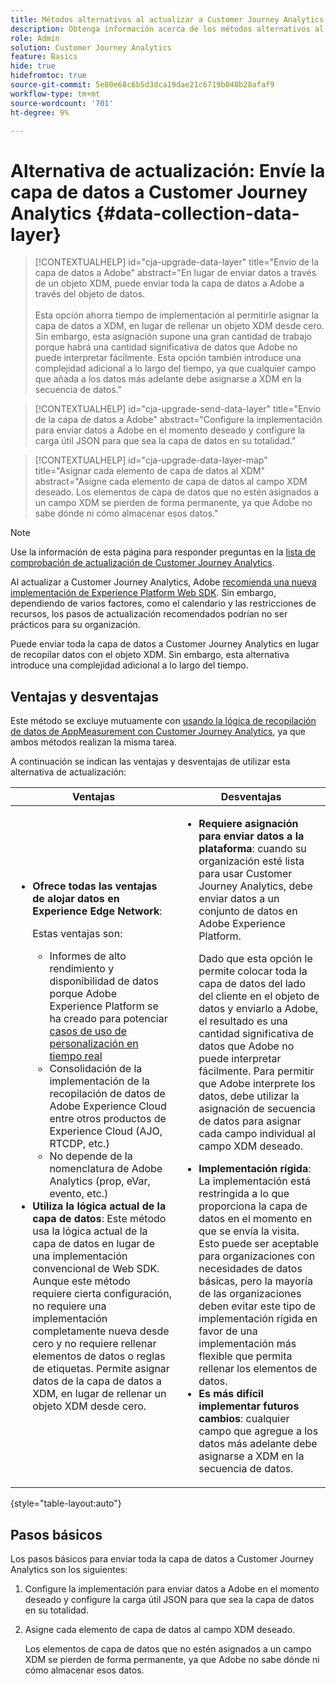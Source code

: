 ```yaml
---
title: Métodos alternativos al actualizar a Customer Journey Analytics
description: Obtenga información acerca de los métodos alternativos al actualizar a Customer Journey Analytics
role: Admin
solution: Customer Journey Analytics
feature: Basics
hide: true
hidefromtoc: true
source-git-commit: 5e80e68c6b5d3dca19dae21c6719b040b28afaf9
workflow-type: tm+mt
source-wordcount: '701'
ht-degree: 9%

---
```


# Alternativa de actualización: Envíe la capa de datos a Customer Journey Analytics {#data-collection-data-layer}

<!-- markdownlint-disable MD034 -->

>[!CONTEXTUALHELP]
>id="cja-upgrade-data-layer"
>title="Envío de la capa de datos a Adobe"
>abstract="En lugar de enviar datos a través de un objeto XDM, puede enviar toda la capa de datos a Adobe a través del objeto de datos.<br><br>Esta opción ahorra tiempo de implementación al permitirle asignar la capa de datos a XDM, en lugar de rellenar un objeto XDM desde cero. Sin embargo, esta asignación supone una gran cantidad de trabajo porque habrá una cantidad significativa de datos que Adobe no puede interpretar fácilmente. Esta opción también introduce una complejidad adicional a lo largo del tiempo, ya que cualquier campo que añada a los datos más adelante debe asignarse a XDM en la secuencia de datos."

<!-- markdownlint-enable MD034 -->

<!-- markdownlint-disable MD034 -->

>[!CONTEXTUALHELP]
>id="cja-upgrade-send-data-layer"
>title="Envío de la capa de datos a Adobe"
>abstract="Configure la implementación para enviar datos a Adobe en el momento deseado y configure la carga útil JSON para que sea la capa de datos en su totalidad."

<!-- markdownlint-enable MD034 -->

<!-- markdownlint-disable MD034 -->

>[!CONTEXTUALHELP]
>id="cja-upgrade-data-layer-map"
>title="Asignar cada elemento de capa de datos al XDM"
>abstract="Asigne cada elemento de capa de datos al campo XDM deseado. Los elementos de capa de datos que no estén asignados a un campo XDM se pierden de forma permanente, ya que Adobe no sabe dónde ni cómo almacenar esos datos."

<!-- markdownlint-enable MD034 -->

>[!NOTE]
> 
>Use la información de esta página para responder preguntas en la [lista de comprobación de actualización de Customer Journey Analytics](https://gigazelle.github.io/cja-ttv/).

Al actualizar a Customer Journey Analytics, Adobe [recomienda una nueva implementación de Experience Platform Web SDK](/help/getting-started/cja-upgrade/cja-upgrade-recommendations.md). Sin embargo, dependiendo de varios factores, como el calendario y las restricciones de recursos, los pasos de actualización recomendados podrían no ser prácticos para su organización.

Puede enviar toda la capa de datos a Customer Journey Analytics en lugar de recopilar datos con el objeto XDM. Sin embargo, esta alternativa introduce una complejidad adicional a lo largo del tiempo.

## Ventajas y desventajas

Este método se excluye mutuamente con [usando la lógica de recopilación de datos de AppMeasurement con Customer Journey Analytics](/help/getting-started/cja-upgrade/cja-upgrade-alternative-appmeasurement.md), ya que ambos métodos realizan la misma tarea.

A continuación se indican las ventajas y desventajas de utilizar esta alternativa de actualización:

| Ventajas | Desventajas |
|----------|---------|
| <ul><li>**Ofrece todas las ventajas de alojar datos en Experience Edge Network**: <p>Estas ventajas son:</p><ul><li>Informes de alto rendimiento y disponibilidad de datos porque Adobe Experience Platform se ha creado para potenciar [casos de uso de personalización en tiempo real](https://experienceleague.adobe.com/docs/experience-platform/destinations/ui/activate/configure-personalization-destinations.html?lang=es)</li><li>Consolidación de la implementación de la recopilación de datos de Adobe Experience Cloud entre otros productos de Experience Cloud (AJO, RTCDP, etc.)</li><li>No depende de la nomenclatura de Adobe Analytics (prop, eVar, evento, etc.)</li></ul><li>**Utiliza la lógica actual de la capa de datos**: Este método usa la lógica actual de la capa de datos en lugar de una implementación convencional de Web SDK. Aunque este método requiere cierta configuración, no requiere una implementación completamente nueva desde cero y no requiere rellenar elementos de datos o reglas de etiquetas. Permite asignar datos de la capa de datos a XDM, en lugar de rellenar un objeto XDM desde cero.</li></ul> | <ul><li>**Requiere asignación para enviar datos a la plataforma**: cuando su organización esté lista para usar Customer Journey Analytics, debe enviar datos a un conjunto de datos en Adobe Experience Platform. <p>Dado que esta opción le permite colocar toda la capa de datos del lado del cliente en el objeto de datos y enviarlo a Adobe, el resultado es una cantidad significativa de datos que Adobe no puede interpretar fácilmente. Para permitir que Adobe interprete los datos, debe utilizar la asignación de secuencia de datos para asignar cada campo individual al campo XDM deseado.</p></li><li>**Implementación rígida**: La implementación está restringida a lo que proporciona la capa de datos en el momento en que se envía la visita. Esto puede ser aceptable para organizaciones con necesidades de datos básicas, pero la mayoría de las organizaciones deben evitar este tipo de implementación rígida en favor de una implementación más flexible que permita rellenar los elementos de datos.</li><li>**Es más difícil implementar futuros cambios**: cualquier campo que agregue a los datos más adelante debe asignarse a XDM en la secuencia de datos.</li></ul> |

{style="table-layout:auto"}

## Pasos básicos

Los pasos básicos para enviar toda la capa de datos a Customer Journey Analytics son los siguientes:

1. Configure la implementación para enviar datos a Adobe en el momento deseado y configure la carga útil JSON para que sea la capa de datos en su totalidad.

1. Asigne cada elemento de capa de datos al campo XDM deseado.

   Los elementos de capa de datos que no estén asignados a un campo XDM se pierden de forma permanente, ya que Adobe no sabe dónde ni cómo almacenar esos datos.



